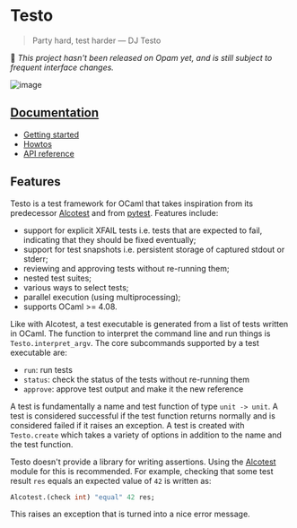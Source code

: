Testo
==

> Party hard, test harder &mdash; DJ Testo

🚧 _This project hasn't been released on Opam yet, and is still
subject to frequent interface changes._

![image](https://github.com/semgrep/testo/assets/343265/51f3e6a0-fdb1-400b-a146-4312746ae8d0)

[Documentation](https://semgrep.github.io/testo/)
--

* [Getting started](https://semgrep.github.io/testo/tutorial)
* [Howtos](https://semgrep.github.io/testo/howtos)
* [API reference](https://semgrep.github.io/testo/reference/)

Features
--

Testo is a test framework for OCaml that takes inspiration from its
predecessor [Alcotest](https://github.com/mirage/alcotest) and from
[pytest](https://pypi.org/project/pytest/).
Features include:

- support for explicit XFAIL tests i.e. tests that are expected to fail, indicating that they should be fixed eventually;
- support for test snapshots i.e. persistent storage of captured stdout or stderr;
- reviewing and approving tests without re-running them;
- nested test suites;
- various ways to select tests;
- parallel execution (using multiprocessing);
- supports OCaml >= 4.08.

Like with Alcotest, a test executable is generated from a list of tests
written in OCaml. The function to interpret the command line
and run things is `Testo.interpret_argv`.
The core subcommands supported by a test executable are:

- `run`: run tests
- `status`: check the status of the tests without re-running them
- `approve`: approve test output and make it the new reference

A test is fundamentally a name and test function of type
`unit -> unit`. A test is considered successful if the test function
returns normally and is considered failed if it raises an exception.
A test is created with `Testo.create` which takes a variety of options
in addition to the name and the test function.

Testo doesn't provide a library for writing assertions. Using the
[Alcotest](https://mirage.github.io/alcotest/alcotest/Alcotest/index.html)
module for this is recommended. For example,
checking that some test result `res` equals an expected value of `42`
is written as:
```ocaml
Alcotest.(check int) "equal" 42 res;
```
This raises an exception that is turned into a nice error message.
